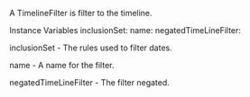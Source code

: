 A TimelineFilter is filter to the timeline.

Instance Variables
	inclusionSet:				<Set>
	name:						<String>
	negatedTimeLineFilter:		<NegtedTimelineFilter>

inclusionSet
	- The rules used to filter dates.

name
	- A name for the filter.

negatedTimeLineFilter
	- The filter negated.
